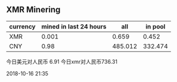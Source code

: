 ## XMR Minering

|currency|mined in last 24 hours|all|in pool|
|---|---|---|---|
|XMR|0.001|0.659|0.452|
|CNY|0.98|485.012|332.474|

今日美元对人民币 6.91	今日xmr对人民币736.31


2018-10-16 21:35